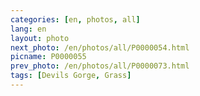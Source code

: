 ```yaml
---
categories: [en, photos, all]
lang: en
layout: photo
next_photo: /en/photos/all/P0000054.html
picname: P0000055
prev_photo: /en/photos/all/P0000073.html
tags: [Devils Gorge, Grass]
---
```

